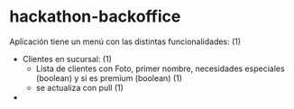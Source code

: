 # hackathon-backoffice

Aplicación tiene un menú con las distintas funcionalidades: (1)
- Clientes en sucursal: (1)
	- Lista de clientes con Foto, primer nombre, necesidades especiales (boolean) y si es premium (boolean) (1)
	- se actualiza con pull (1)
- 